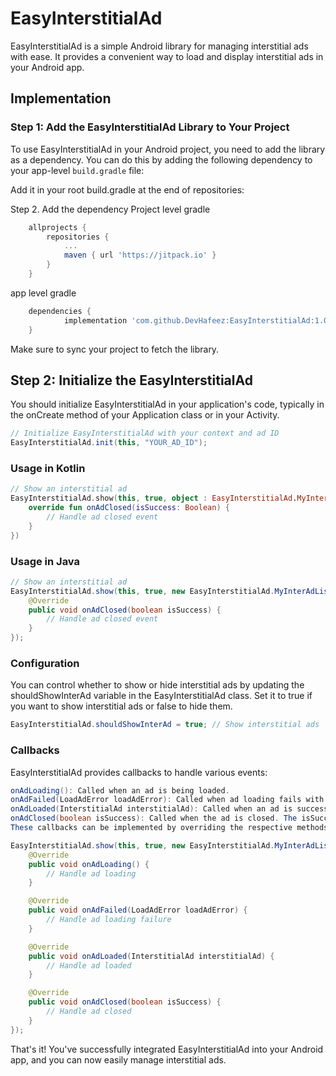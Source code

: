 # EasyInterstitialAd
EasyInterstitialAd is a simple Android library for managing interstitial ads with ease. It provides a convenient way to load and display interstitial ads in your Android app.

## Implementation

### Step 1: Add the EasyInterstitialAd Library to Your Project

To use EasyInterstitialAd in your Android project, you need to add the library as a dependency. You can do this by adding the following dependency to your app-level `build.gradle` file:

Add it in your root build.gradle at the end of repositories:

Step 2. Add the dependency
Project level gradle
```gradle
	allprojects {
		repositories {
			...
			maven { url 'https://jitpack.io' }
		}
	}
```
app level gradle
```gradle
	dependencies {
	        implementation 'com.github.DevHafeez:EasyInterstitialAd:1.0.0'
    }
```
Make sure to sync your project to fetch the library.

## Step 2: Initialize the EasyInterstitialAd
You should initialize EasyInterstitialAd in your application's code, typically in the onCreate method of your Application class or in your Activity.
```java
// Initialize EasyInterstitialAd with your context and ad ID
EasyInterstitialAd.init(this, "YOUR_AD_ID");
```
### Usage in Kotlin
```kotlin
// Show an interstitial ad
EasyInterstitialAd.show(this, true, object : EasyInterstitialAd.MyInterAdListener {
    override fun onAdClosed(isSuccess: Boolean) {
        // Handle ad closed event
    }
})
```
### Usage in Java
```java
// Show an interstitial ad
EasyInterstitialAd.show(this, true, new EasyInterstitialAd.MyInterAdListener() {
    @Override
    public void onAdClosed(boolean isSuccess) {
        // Handle ad closed event
    }
});
```
### Configuration
You can control whether to show or hide interstitial ads by updating the shouldShowInterAd variable in the EasyInterstitialAd class. Set it to true if you want to show interstitial ads or false to hide them.
```java
EasyInterstitialAd.shouldShowInterAd = true; // Show interstitial ads
```
### Callbacks
EasyInterstitialAd provides callbacks to handle various events:
```java
onAdLoading(): Called when an ad is being loaded.
onAdFailed(LoadAdError loadAdError): Called when ad loading fails with the provided error.
onAdLoaded(InterstitialAd interstitialAd): Called when an ad is successfully loaded.
onAdClosed(boolean isSuccess): Called when the ad is closed. The isSuccess parameter indicates whether the ad was closed successfully.
These callbacks can be implemented by overriding the respective methods in the MyInterAdListener interface when calling EasyInterstitialAd.show.
```
```java
EasyInterstitialAd.show(this, true, new EasyInterstitialAd.MyInterAdListener() {
    @Override
    public void onAdLoading() {
        // Handle ad loading
    }

    @Override
    public void onAdFailed(LoadAdError loadAdError) {
        // Handle ad loading failure
    }

    @Override
    public void onAdLoaded(InterstitialAd interstitialAd) {
        // Handle ad loaded
    }

    @Override
    public void onAdClosed(boolean isSuccess) {
        // Handle ad closed
    }
});
```
That's it! You've successfully integrated EasyInterstitialAd into your Android app, and you can now easily manage interstitial ads.
